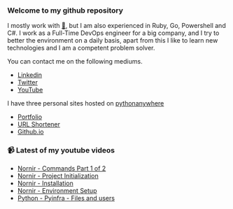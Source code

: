 ### Welcome to my github repository

I mostly work with [:snake:](https://www.python.org/), but I am also experienced in Ruby, Go, Powershell and C#. I work as a Full-Time DevOps engineer for a big company, and I try to better the environment on a daily basis, apart from this I like to learn new technologies and I am a competent problem solver.

You can contact me on the following mediums.
- [Linkedin](https://www.linkedin.com/in/r3ap3rpy)
- [Twitter](https://twitter.com/r3ap3rpy)
- [YouTube](https://www.youtube.com/channel/UC1qkMXH8d2I9DDAtBSeEHqg)

I have three personal sites hosted on [pythonanywhere](https://www.pythonanywhere.com/)
- [Portfolio](http://r3ap3rpy.pythonanywhere.com/)
- [URL Shortener](http://shortenpy.pythonanywhere.com/)
- [Github.io](https://r3ap3rpy.github.io/)

### :video_camera: Latest of my youtube videos
<!-- YOUTUBE:START -->
- [Nornir - Commands Part 1 of 2](https://www.youtube.com/watch?v=HseU4KIMvzs)
- [Nornir - Project Initialization](https://www.youtube.com/watch?v=x0JvPJy_acg)
- [Nornir - Installation](https://www.youtube.com/watch?v=PYxUD2f2hsY)
- [Nornir - Environment Setup](https://www.youtube.com/watch?v=6PwZqgUGrDk)
- [Python - Pyinfra - Files and users](https://www.youtube.com/watch?v=zIziO5Vxo98)
<!-- YOUTUBE:END -->

